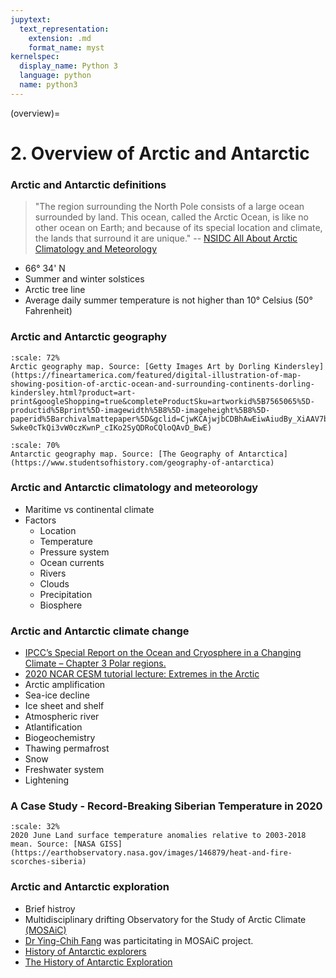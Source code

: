 ```yaml
---
jupytext:
  text_representation:
    extension: .md
    format_name: myst
kernelspec:
  display_name: Python 3
  language: python
  name: python3
---
```


(overview)=

# 2. Overview of Arctic and Antarctic

### Arctic and Antarctic definitions

> \"The region surrounding the North Pole consists of a large ocean surrounded by land.
> This ocean, called the Arctic Ocean, is like no other ocean on Earth;
> and because of its special location and climate, the lands that surround it are unique.\"
> -- [NSIDC All About Arctic Climatology and Meteorology](https://nsidc.org/cryosphere/arctic-meteorology/index.html)

- 66° 34' N
- Summer and winter solstices
- Arctic tree line
- Average daily summer temperature is not higher than 10° Celsius (50° Fahrenheit)

### Arctic and Antarctic geography

```{figure} /_static/lecture_specific/lecture1_figures/Arctic_map.jpg
:scale: 72%
Arctic geography map. Source: [Getty Images Art by Dorling Kindersley](https://fineartamerica.com/featured/digital-illustration-of-map-showing-position-of-arctic-ocean-and-surrounding-continents-dorling-kindersley.html?product=art-print&googleShopping=true&completeProductSku=artworkid%5B7565065%5D-productid%5Bprint%5D-imagewidth%5B8%5D-imageheight%5B8%5D-paperid%5Barchivalmattepaper%5D&gclid=CjwKCAjwjbCDBhAwEiwAiudBy_XiAAV7bdNdRwbw_6xS0h-Swke0cTkQi3vW0czKwnP_cIKo2SyQDRoCQloQAvD_BwE)
```

```{figure} /_static/lecture_specific/lecture1_figures/antarctic_geography.png
:scale: 70%
Antarctic geography map. Source: [The Geography of Antarctica](https://www.studentsofhistory.com/geography-of-antarctica)

```

### Arctic and Antarctic climatology and meteorology

- Maritime vs continental climate
- Factors
  - Location
  - Temperature
  - Pressure system
  - Ocean currents
  - Rivers
  - Clouds
  - Precipitation
  - Biosphere

### Arctic and Antarctic climate change

- [IPCC’s Special Report on the Ocean and Cryosphere in a Changing Climate – Chapter 3 Polar regions.](https://www.ipcc.ch/srocc/chapter/chapter-3-2/)
- [2020 NCAR CESM tutorial lecture: Extremes in the Arctic](http://www.cesm.ucar.edu/events/tutorials/2020/coursework.html) 
- Arctic amplification
- Sea-ice decline
- Ice sheet and shelf
- Atmospheric river
- Atlantification
- Biogeochemistry
- Thawing permafrost
- Snow
- Freshwater system
- Lightening

### A Case Study - Record-Breaking Siberian Temperature in 2020

```{figure} /_static/lecture_specific/lecture1_figures/arctic_amo_2020172_lrg.png
:scale: 32%
2020 June Land surface temperature anomalies relative to 2003-2018 mean. Source: [NASA GISS](https://earthobservatory.nasa.gov/images/146879/heat-and-fire-scorches-siberia)
```

### Arctic and Antarctic exploration

- Brief histroy
- Multidisciplinary drifting Observatory for the Study of Arctic Climate [(MOSAiC)](https://mosaic-expedition.org/)
- [Dr Ying-Chih Fang](https://mosaic-expedition.org/profile/ying-chih-fang/) was particitating in MOSAiC project.
- [History of Antarctic explorers](https://www.rmg.co.uk/stories/topics/history-antarctic-explorers)
- [The History of Antarctic Exploration](https://www.canterbury.ac.nz/content/dam/uoc-main-site/documents/pdfs/d-other/gateway-antarctica/The-History-of-Antarctic-Exploration.pdf)

